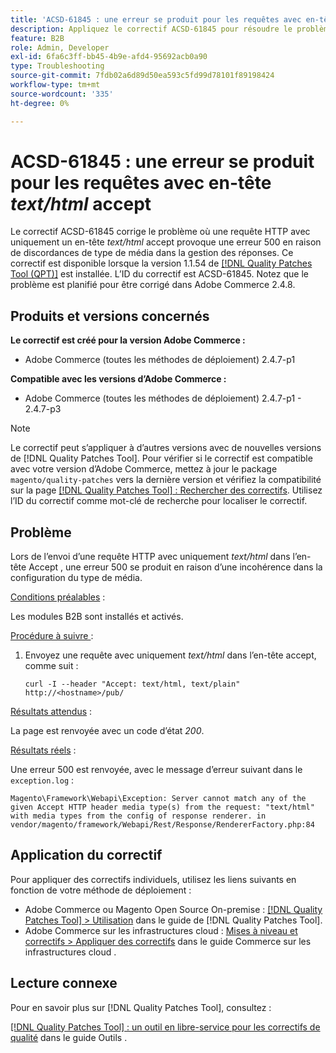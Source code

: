 ```yaml
---
title: 'ACSD-61845 : une erreur se produit pour les requêtes avec en-tête d’acceptation text/html'
description: Appliquez le correctif ACSD-61845 pour résoudre le problème d’Adobe Commerce où l’envoi d’une requête HTTP avec uniquement un en-tête Accept *text/html* provoque une erreur 500, avec les modules B2B installés.
feature: B2B
role: Admin, Developer
exl-id: 6fa6c3ff-bb45-4b9e-afd4-95692acb0a90
type: Troubleshooting
source-git-commit: 7fdb02a6d89d50ea593c5fd99d78101f89198424
workflow-type: tm+mt
source-wordcount: '335'
ht-degree: 0%

---
```


# ACSD-61845 : une erreur se produit pour les requêtes avec en-tête *text/html* accept

Le correctif ACSD-61845 corrige le problème où une requête HTTP avec uniquement un en-tête *text/html* accept provoque une erreur 500 en raison de discordances de type de média dans la gestion des réponses. Ce correctif est disponible lorsque la version 1.1.54 de [[!DNL Quality Patches Tool (QPT)]](/help/tools/quality-patches-tool/quality-patches-tool-to-self-serve-quality-patches.md) est installée. L’ID du correctif est ACSD-61845. Notez que le problème est planifié pour être corrigé dans Adobe Commerce 2.4.8.

## Produits et versions concernés

**Le correctif est créé pour la version Adobe Commerce :**

* Adobe Commerce (toutes les méthodes de déploiement) 2.4.7-p1

**Compatible avec les versions d’Adobe Commerce :**

* Adobe Commerce (toutes les méthodes de déploiement) 2.4.7-p1 - 2.4.7-p3

>[!NOTE]
>
>Le correctif peut s’appliquer à d’autres versions avec de nouvelles versions de [!DNL Quality Patches Tool]. Pour vérifier si le correctif est compatible avec votre version d’Adobe Commerce, mettez à jour le package `magento/quality-patches` vers la dernière version et vérifiez la compatibilité sur la page [[!DNL Quality Patches Tool] : Rechercher des correctifs](https://experienceleague.adobe.com/tools/commerce-quality-patches/index.html?lang=fr). Utilisez l’ID du correctif comme mot-clé de recherche pour localiser le correctif.

## Problème

Lors de l’envoi d’une requête HTTP avec uniquement *text/html* dans l’en-tête Accept , une erreur 500 se produit en raison d’une incohérence dans la configuration du type de média.

<u>Conditions préalables</u> :

Les modules B2B sont installés et activés.

<u>Procédure à suivre </u> :

1. Envoyez une requête avec uniquement *text/html* dans l’en-tête accept, comme suit :

   ```
   curl -I --header "Accept: text/html, text/plain" http://<hostname>/pub/
   ```

<u>Résultats attendus</u> :

La page est renvoyée avec un code d’état *200*.

<u>Résultats réels</u> :

Une erreur 500 est renvoyée, avec le message d’erreur suivant dans le `exception.log` :

```
Magento\Framework\Webapi\Exception: Server cannot match any of the given Accept HTTP header media type(s) from the request: "text/html" with media types from the config of response renderer. in vendor/magento/framework/Webapi/Rest/Response/RendererFactory.php:84
```

## Application du correctif

Pour appliquer des correctifs individuels, utilisez les liens suivants en fonction de votre méthode de déploiement :

* Adobe Commerce ou Magento Open Source On-premise : [[!DNL Quality Patches Tool] > Utilisation](/help/tools/quality-patches-tool/usage.md) dans le guide de [!DNL Quality Patches Tool].
* Adobe Commerce sur les infrastructures cloud : [Mises à niveau et correctifs > Appliquer des correctifs](https://experienceleague.adobe.com/docs/commerce-cloud-service/user-guide/develop/upgrade/apply-patches.html?lang=fr) dans le guide Commerce sur les infrastructures cloud .

## Lecture connexe

Pour en savoir plus sur [!DNL Quality Patches Tool], consultez :

[[!DNL Quality Patches Tool] : un outil en libre-service pour les correctifs de qualité](/help/tools/quality-patches-tool/quality-patches-tool-to-self-serve-quality-patches.md) dans le guide Outils .
